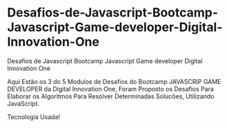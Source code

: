 # Desafios-de-Javascript-Bootcamp-Javascript-Game-developer-Digital-Innovation-One

Desafios de Javascript Bootcamp Javascript Game developer Digital Innovation One

Aqui Estão os 3 do 5 Modulos de Desafios do Bootcamp JAVASCRIP GAME DEVELOPER da Digital Innovation One, Foram Proposto os Desafios Para Elaborar os Algoritmos Para Resolver Determinadas Solucões, Utilizando JavaScript.

Tecnologia Usada!

